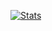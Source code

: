 <!--[![LinkedIn](https://img.shields.io/badge/LinkedIn-Profile-106090)](https://www.linkedin.com/in/masaki-yoshiiwa-995a25156?lipi=urn%3Ali%3Apage%3Ad_flagship3_profile_view_base_contact_details%3BdvAjKNgdR8mfWcDLAVxUNg%3D%3D) -->

<!-- [![CV](https://img.shields.io/badge/CV-Masaki_Yoshiiwa-501070)](https://github.com/masaiborg/masaiborg/raw/master/Curriculum%20vitae_English.pdf) -->

[![Stats](https://github-readme-stats.vercel.app/api/top-langs/?username=masaiborg&theme=gruvbox&hide_border=true)](https://github.com/anuraghazra/github-readme-stats)
